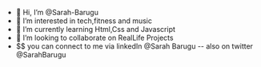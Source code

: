 - 👋 Hi, I’m @Sarah-Barugu
- 👀 I’m interested in tech,fitness and music
- 🌱 I’m currently learning Html,Css and Javascript
- 💞️ I’m looking to collaborate on RealLife Projects
- $$ you can connect to me via linkedIn @Sarah Barugu
-- also on twitter @SarahBarugu
<!---
Sarah-Barugu/Sarah-Barugu is a ✨ special ✨ repository because its `README.md` (this file) appears on your GitHub profile.
You can click the Preview link to take a look at your changes.
--->
